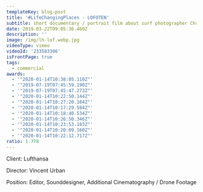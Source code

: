 ```yaml
---
templateKey: blog-post
title: '#LifeChangingPlaces - LOFOTEN'
subtitle: short documentary / portrait film about surf photographer Chris Burkhard
date: 2019-03-22T09:05:36.460Z
description: ''
image: /img/lh-lof.webp.jpg
videoType: vimeo
videoId: '233583306'
isFrontPage: true
tags:
  - commercial
awards:
  - '"2020-01-14T10:38:05.110Z"'
  - '"2019-07-19T07:45:59.190Z"'
  - '"2019-07-19T07:45:47.273Z"'
  - '"2020-01-14T10:22:50.144Z"'
  - '"2020-01-14T10:27:20.104Z"'
  - '"2020-01-14T10:17:29.584Z"'
  - '"2020-01-14T10:18:40.534Z"'
  - '"2020-01-14T10:26:50.346Z"'
  - '"2020-01-14T10:23:53.183Z"'
  - '"2020-01-14T10:20:09.160Z"'
  - '"2020-01-14T10:22:12.717Z"'
ratio: 1.778
---
```

Client: Lufthansa

Director: Vincent Urban

Position: Editor, Sounddesigner, Additional Cinematography / Drone Footage
